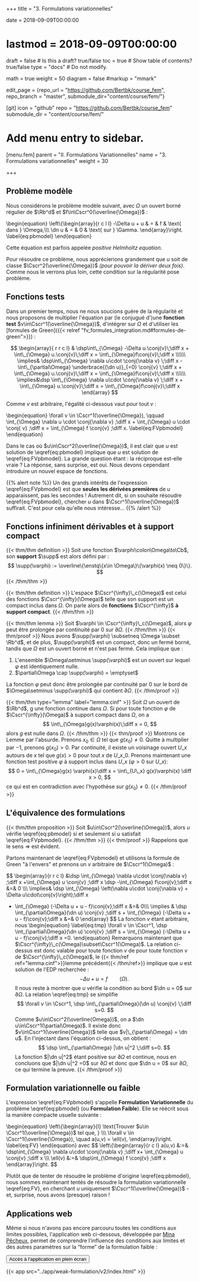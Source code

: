 +++
title = "3. Formulations variationnelles"

date = 2018-09-09T00:00:00
# lastmod = 2018-09-09T00:00:00

draft = false  # Is this a draft? true/false
toc = true  # Show table of contents? true/false
type = "docs"  # Do not modify.

math = true
weight = 50
diagram = false
#markup = "mmark"


edit_page = {repo_url = "https://github.com/Bertbk/course_fem", repo_branch = "master", submodule_dir="content/course/fem/"}

[git]
  icon = "github"
  repo = "https://github.com/Bertbk/course_fem"
  submodule_dir = "content/course/fem/"


# Add menu entry to sidebar.
[menu.fem]
  parent = "II. Formulations Variationnelles"
  name = "3. Formulations variationnelles"
  weight = 30

+++
$\newcommand{\Cb}{\mathbb{C}}$
$\newcommand{\Rb}{\mathbb{R}}$
$\newcommand{\PS}[2]{\left(#1,#2\right)}$
$\newcommand{\norm}[1]{\left\\|#1\right\\|}$
$\newcommand{\abs}[1]{\left|#1\right|}$
$\newcommand{\xx}{\mathbf{x}}$
$\newcommand{\yy}{\mathbf{y}}$
$\newcommand{\zz}{\mathbf{z}}$
$\newcommand{\nn}{\mathbf{n}}$
$\newcommand{\Ccal}{\mathcal{C}}$
$\newcommand{\Cscr}{\mathscr{C}}$
$\newcommand{\omegai}{\omega\_i}$
$\newcommand{\dsp}{\displaystyle}$
$\newcommand{\diff}{{\rm d}}$
$\newcommand{\conj}[1]{\overline{#1}}$
$\newcommand{\dn}{\partial_\nn}$
$\newcommand{\supp}{\mathrm{supp}}$
$\newcommand{\enstq}[2]{\left\\{#1 \mathrel{}\middle|\mathrel{}#2\right\\}}$

## Problème modèle

Nous considérons le problème modèle suivant, avec $\Omega$ un ouvert borné régulier de $\Rb^d$ et $f\in\Cscr^0(\overline{\Omega})$ :

\begin{equation}
\left\\{\begin{array}{r c l l}
-\Delta u + u & = & f & \text{ dans } \Omega,\\\\\\
\dn u & = & 0 & \text{ sur } \Gamma.
\end{array}\right.
\label{eq:pbmodel}
\end{equation}

Cette équation est parfois appelée *positive Helmholtz equation*.


Pour résoudre ce problème, nous apprécierions grandement que $u$ soit de classe $\Cscr^2(\overline{\Omega})$ *(pour pouvoir la dériver deux fois)*. Comme nous le verrons plus loin, cette condition sur la régularité pose problème. 


## Fonctions tests

Dans un premier temps, nous ne nous soucions guère de la régularité et nous proposons de multiplier l'équation par (le conjugué d')une **fonction test** $v\in\Cscr^1(\overline{\Omega})$, d'intégrer sur $\Omega$ et d'utiliser les [formules de Green]({{< relref "fv_formules_integration.md#formules-de-green">}}) :

$$
\begin{array}{ r r c l}
& \dsp\int\_{\Omega} -\Delta u.\conj{v}\;\diff x + \int\_{\Omega} u.\conj{v}\;\diff x = \int\_{\Omega}f\conj{v}\;\diff x  \\\\\\
\implies&  \dsp\int\_{\Omega} \nabla u\cdot \conj{\nabla v} \;\diff x  - \int\_{\partial\Omega} \underbrace{(\dn u)}_{=0} \conj{v} \;\diff x + \int\_{\Omega} u.\conj{v}\;\diff x = \int\_{\Omega}f\conj{v}\;\diff x \\\\\\
\implies&\dsp \int\_{\Omega} \nabla u\cdot \conj{\nabla v} \;\diff x   + \int\_{\Omega} u.\conj{v}\;\diff x = \int\_{\Omega}f\conj{v}\;\diff x
\end{array}
$$

Comme $v$ est arbitraire, l'égalité ci-dessous vaut pour tout $v$ :

\begin{equation}
\forall v \in \Cscr^1(\overline{\Omega}), \qquad
\int\_{\Omega} \nabla u \cdot \conj{\nabla v} \;\diff x + \int\_{\Omega} u \cdot \conj{ v} \;\diff x = \int\_{\Omega} f \conj{v} \;\diff x.
\label{eq:FVpbmodel}
\end{equation}

Dans le cas où $u\in\Cscr^2(\overline{\Omega})$, il est clair que $u$ est solution de \eqref{eq:pbmodel} implique que $u$ est solution de \eqref{eq:FVpbmodel}. La grande question étant : la réciproque est-elle vraie ? La réponse, sans surprise, est oui. Nous devons cependant introduire un nouvel espace de fonctions.


{{% alert note %}}
Un des grands intérêts de l'expression \eqref{eq:FVpbmodel} est que **seules les dérivées premières** de $u$ apparaissent, pas les secondes ! Autrement dit, si on souhaite résoudre \eqref{eq:FVpbmodel}, chercher $u$ dans $\Cscr^1(\overline{\Omega})$ suffirait. C'est pour cela qu'elle nous intéresse...
{{% /alert %}}

## Fonctions infiniment dérivables et à support compact

{{< thm/thm definition >}}
Soit une fonction $\varphi\colon\Omega\to\Cb$, son **support** $\supp$ est alors défini par :
$$
\supp(\varphi) := \overline\{\enstq\{x\in \Omega\}\{\varphi(x) \neq 0\}\}.
$$
{{< /thm/thm >}}

{{< thm/thm definition >}}
L'espace $\Cscr^{\infty}\_c(\Omega)$ est celui des fonctions $\Cscr^{\infty}(\Omega)$ telle que son support est un compact inclus dans $\Omega$. On parle alors de **fonctions** $\Cscr^{\infty}$ **à support compact**.
{{< /thm/thm >}}


{{< thm/thm lemma >}}
Soit $\varphi \in \Cscr^{\infty}\_c(\Omega)$, alors $\varphi$ peut être prolongée par continuité par 0 sur $\partial\Omega$.
{{< /thm/thm >}}
{{< thm/proof >}}
Nous avons $\supp(\varphi) \subsetneq \Omega \subset \Rb^d$, et de plus, $\supp(\varphi)$ est un compact, donc un fermé borné, tandis que $\Omega$ est un ouvert borné et n'est pas fermé. Cela implique que :

1. L'ensemble $\Omega\setminus \supp(\varphi)$ est un ouvert sur lequel $\varphi$ est identiquement nulle.
2. $\partial\Omega \cap \supp(\varphi) = \emptyset$

La fonction $\varphi$ peut donc être prolongée par continuité par 0 sur le bord de $\Omega\setminus \supp(\varphi)$ qui contient $\partial\Omega$.
{{< /thm/proof >}}


{{< thm/thm type="lemma" label="lemma:cinf" >}}
Soit $\Omega$ un ouvert de $\Rb^d$, g une fonction continue dans $\Omega$. Si pour toute fonction $\varphi$ de $\Cscr^{\infty}(\Omega)$ à support compact dans $\Omega$, on a
$$
\int\_{\Omega}g(x)\varphi(x)\;\diff x = 0,
$$
alors $g$ est nulle dans $\Omega$.
{{< /thm/thm >}}
{{< thm/proof >}}
Montrons ce Lemme par l'absurde. Prenons $x_0 \in \Omega$ tel que $g(x_0) \neq 0$. Quitte à multiplier par $-1$, prenons $g(x_0) >0$. Par continuité, il existe un voisinage ouvert $U\_x$ autours de $x$ tel que $g(x)>0$ pour tout $x$ de $U\_{x\_0}$. Prenons maintenant une fonction test positive $\varphi$ à support inclus dans $U\_x$ ($\varphi > 0$ sur $U\_x$):
$$
0 = \int\_{\Omega}g(x) \varphi(x)\diff x = \int\_{U\_x} g(x)\varphi(x) \diff x > 0,
$$
ce qui est en contradiction avec l'hypothèse sur $g(x_0)\neq 0$.
{{< /thm/proof >}}

## L'équivalence des formulations

{{< thm/thm proposition >}}
Soit $u\in\Cscr^2(\overline{\Omega})$, alors $u$ vérifie \eqref{eq:pbmodel} si et seulement si $u$ satisfait \eqref{eq:FVpbmodel}.
{{< /thm/thm >}}
{{< thm/proof >}}
Rappelons que le sens $\Rightarrow$ est évident. 

Partons maintenant de \eqref{eq:FVpbmodel} et utilisons la formule de Green "à l'envers" et prenons un $v$ arbitraire de $\Cscr^1(\Omega)$ :

$$
  \begin{array}{r r c l}
&\dsp  \int\_{\Omega} \nabla u\cdot \conj{\nabla v} \;\diff x +\int\_{\Omega}  u \conj{v} \;\diff x \dsp -\int\_{\Omega} f\conj{v}\;\diff x &=& 0 \\\\\\
\implies& \dsp \int\_{\Omega} \left(\nabla u\cdot \conj{\nabla v} + \Delta u\cdot\conj{v}\right)\;\diff x
+ \int\_{\Omega} (-\Delta u +  u - f)\conj{v}\;\diff x &=& 0\\\\\\
 \implies &
\dsp \int\_{\partial\Omega}(\dn u) \conj{v} \;\diff s + \int\_{\Omega} (-\Delta u + u - f)\conj{v}\;\diff x &=& 0
\end{array}
$$
La fonction $v$ étant arbitraire, nous
\begin{equation}
\label{eq:tmp}
\forall v \in \Cscr^1, \dsp \int\_{\partial\Omega}(\dn u) \conj{v} \;\diff s + \int\_{\Omega} (-\Delta u + u - f)\conj{v}\;\diff x =0.
\end{equation}
Remarquons maintenant que $\Cscr^{\infty}\_c(\Omega)\subset\Cscr^1(\Omega)$. La relation ci-dessus est donc valable pour toute fonction $v$ de pour toute fonction $v$ de $\Cscr^{\infty}\_c(\Omega)$, le {{< thm/ref ref="lemma:cinf">}}lemme précédent{{< /thm/ref>}} implique que $u$ est solution de l'EDP recherchée :
$$
-\Delta u + u = f \qquad (\Omega).
$$
Il nous reste à montrer que $u$ vérifie la condition au bord $\dn u = 0$ sur $\partial\Omega$. La relation \eqref{eq:tmp} se simplifie
$$
\forall v \in \Cscr^1, \dsp \int\_{\partial\Omega}(\dn u) \conj{v} \;\diff s=0.
$$
Comme $u\in\Cscr^2(\overline{Omega})$, on a $\dn u\in\Cscr^1(\partial\Omega)$. Il existe donc $v\in\Cscr^1(\overline{Omega})$ telle que $v|\_{\partial\Omega} = \dn u$. En l'injectant dans l'équation ci-dessus, on obtient :
$$
\dsp \int\_{\partial\Omega} |\dn u|^2 \;\diff s=0.
$$
La fonction $|\dn u|^2$ étant positive sur $\partial\Omega$ et continue, nous en concluons que $|\dn u|^2 =0$ sur $\partial\Omega$ et donc que $\dn u = 0$ sur $\partial\Omega$, ce qui termine la preuve.
{{< /thm/proof >}}

## Formulation variationnelle ou faible

L'expression \eqref{eq:FVpbmodel} s'appelle **Formulation Variationnelle** du problème \eqref{eq:pbmodel} (ou **Formulation Faible**). Elle se réécrit sous la manière compacte usuelle suivante : 

\begin{equation}
\left\\{\begin{array}{l}
\text\{Trouver $u\in \Cscr^1(\overline{\Omega})$ tel que, \} \\\\\\
\forall v \in \Cscr^1(\overline{\Omega}), \quad a(u,v) = \ell(v),
\end{array}\right.
\label{eq:FV}
\end{equation}
avec
$$
\left\\{\begin{array}{r c l}
a(u,v) &:=& \dsp\int\_{\Omega} \nabla u\cdot \conj{\nabla v} \;\diff x+ \int\_{\Omega} u \conj{v} \;\diff x \\\\\\
\ell(v) &:=& \dsp\int\_{\Omega} f \conj{v} \;\diff x
\end{array}\right.
$$

Plutôt que de tenter de résoudre le problème d'origine \eqref{eq:pbmodel}, nous sommes maintenant tentés de résoudre la formulation variationnelle \eqref{eq:FV}, en cherchant $u$ uniquement $\Cscr^1(\overline{\Omega})$ - et, surprise, nous avons (presque) raison !

## Applications web

Même si nous n'avons pas encore parcouru toutes les conditions aux limites possibles, l'application web ci-dessous, développée par [Mina Pêcheux](http://minapecheux.com/wp/), permet de comprendre l’influence des conditions aux limites et des autres paramètres sur la “forme” de la formulation faible :

[<button type="button" class="btn btn-outline-primary">Accès à l'application en plein écran</button>](../app/weak-formulation/v2/index.html)


{{< app src="../app/weak-formulation/v2/index.html" >}}